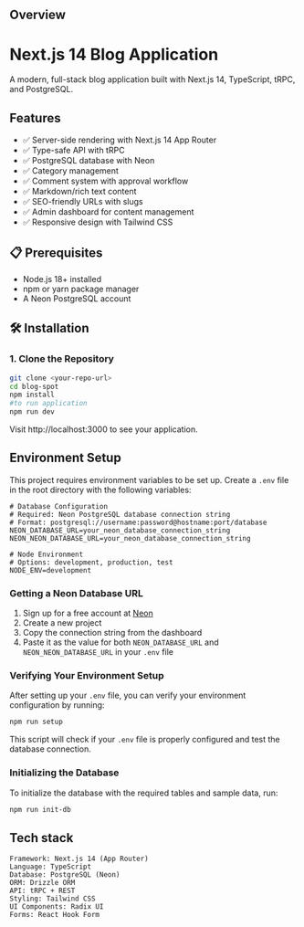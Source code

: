 

## Overview

# Next.js 14 Blog Application

A modern, full-stack blog application built with Next.js 14, TypeScript, tRPC, and PostgreSQL.

##  Features

- ✅ Server-side rendering with Next.js 14 App Router
- ✅ Type-safe API with tRPC
- ✅ PostgreSQL database with Neon
- ✅ Category management
- ✅ Comment system with approval workflow
- ✅ Markdown/rich text content
- ✅ SEO-friendly URLs with slugs
- ✅ Admin dashboard for content management
- ✅ Responsive design with Tailwind CSS

## 📋 Prerequisites

- Node.js 18+ installed
- npm or yarn package manager
- A Neon PostgreSQL account 

## 🛠️ Installation

### 1. Clone the Repository

```bash
git clone <your-repo-url>
cd blog-spot
npm install
#to run application 
npm run dev
```
Visit http://localhost:3000 to see your application.

## Environment Setup

This project requires environment variables to be set up. Create a `.env` file in the root directory with the following variables:

```
# Database Configuration
# Required: Neon PostgreSQL database connection string
# Format: postgresql://username:password@hostname:port/database
NEON_DATABASE_URL=your_neon_database_connection_string
NEON_NEON_DATABASE_URL=your_neon_database_connection_string

# Node Environment
# Options: development, production, test
NODE_ENV=development
```

### Getting a Neon Database URL

1. Sign up for a free account at [Neon](https://neon.tech/)
2. Create a new project
3. Copy the connection string from the dashboard
4. Paste it as the value for both `NEON_DATABASE_URL` and `NEON_NEON_DATABASE_URL` in your `.env` file

### Verifying Your Environment Setup

After setting up your `.env` file, you can verify your environment configuration by running:

```bash
npm run setup
```

This script will check if your `.env` file is properly configured and test the database connection.

### Initializing the Database

To initialize the database with the required tables and sample data, run:

```bash
npm run init-db
```
## Tech stack
```
Framework: Next.js 14 (App Router)
Language: TypeScript
Database: PostgreSQL (Neon)
ORM: Drizzle ORM
API: tRPC + REST
Styling: Tailwind CSS
UI Components: Radix UI
Forms: React Hook Form
```
